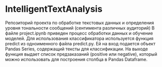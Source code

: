# IntelligentTextAnalysis
Репозиторий проекта по обработке текстовых данных и определения уровня тональности сообщений (сентимента различных аудиторий)
В файле project.ipynb приведен процесс обработки данных и обучение моделей.
Для использования классификатора используется функция predict из одноименного файла predict.py. Ей на вход подается объект Pandas Series, содержащий тексты для классификации. На выходе функция выдает список предзаказаний (positive или negative), который можно использовать для построения столбца в Pandas Dataframe.
